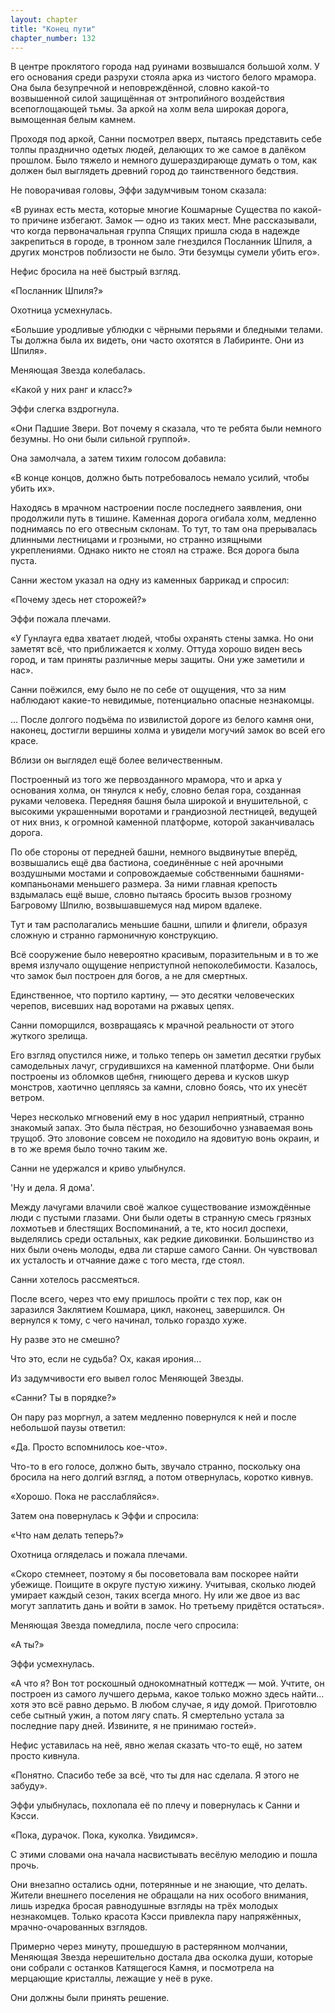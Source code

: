 ```yaml
---
layout: chapter
title: "Конец пути"
chapter_number: 132
---
```


В центре проклятого города над руинами возвышался большой холм. У его основания среди разрухи стояла арка из чистого белого мрамора. Она была безупречной и неповреждённой, словно какой-то возвышенной силой защищённая от энтропийного воздействия всепоглощающей тьмы. За аркой на холм вела широкая дорога, вымощенная белым камнем.

Проходя под аркой, Санни посмотрел вверх, пытаясь представить себе толпы празднично одетых людей, делающих то же самое в далёком прошлом. Было тяжело и немного душераздирающе думать о том, как должен был выглядеть древний город до таинственного бедствия.

Не поворачивая головы, Эффи задумчивым тоном сказала:

«В руинах есть места, которые многие Кошмарные Существа по какой-то причине избегают. Замок — одно из таких мест. Мне рассказывали, что когда первоначальная группа Спящих пришла сюда в надежде закрепиться в городе, в тронном зале гнездился Посланник Шпиля, а других монстров поблизости не было. Эти безумцы сумели убить его».

Нефис бросила на неё быстрый взгляд.

«Посланник Шпиля?»

Охотница усмехнулась.

«Большие уродливые ублюдки с чёрными перьями и бледными телами. Ты должна была их видеть, они часто охотятся в Лабиринте. Они из Шпиля».

Меняющая Звезда колебалась.

«Какой у них ранг и класс?»

Эффи слегка вздрогнула.

«Они Падшие Звери. Вот почему я сказала, что те ребята были немного безумны. Но они были сильной группой».

Она замолчала, а затем тихим голосом добавила:

«В конце концов, должно быть потребовалось немало усилий, чтобы убить их».

Находясь в мрачном настроении после последнего заявления, они продолжили путь в тишине. Каменная дорога огибала холм, медленно поднимаясь по его отвесным склонам. То тут, то там она прерывалась длинными лестницами и грозными, но странно изящными укреплениями. Однако никто не стоял на страже. Вся дорога была пуста.

Санни жестом указал на одну из каменных баррикад и спросил:

«Почему здесь нет сторожей?»

Эффи пожала плечами.

«У Гунлауга едва хватает людей, чтобы охранять стены замка. Но они заметят всё, что приближается к холму. Оттуда хорошо виден весь город, и там приняты различные меры защиты. Они уже заметили и нас».

Санни поёжился, ему было не по себе от ощущения, что за ним наблюдают какие-то невидимые, потенциально опасные незнакомцы.

... После долгого подъёма по извилистой дороге из белого камня они, наконец, достигли вершины холма и увидели могучий замок во всей его красе.

Вблизи он выглядел ещё более величественным.

Построенный из того же первозданного мрамора, что и арка у основания холма, он тянулся к небу, словно белая гора, созданная руками человека. Передняя башня была широкой и внушительной, с высокими украшенными воротами и грандиозной лестницей, ведущей от них вниз, к огромной каменной платформе, которой заканчивалась дорога.

По обе стороны от передней башни, немного выдвинутые вперёд, возвышались ещё два бастиона, соединённые с ней арочными воздушными мостами и сопровождаемые собственными башнями-компаньонами меньшего размера. За ними главная крепость вздымалась ещё выше, словно пытаясь бросить вызов грозному Багровому Шпилю, возвышавшемуся над миром вдалеке.

Тут и там располагались меньшие башни, шпили и флигели, образуя сложную и странно гармоничную конструкцию.

Всё сооружение было невероятно красивым, поразительным и в то же время излучало ощущение неприступной непоколебимости. Казалось, что замок был построен для богов, а не для смертных.

Единственное, что портило картину, — это десятки человеческих черепов, висевших над воротами на ржавых цепях.

Санни поморщился, возвращаясь к мрачной реальности от этого жуткого зрелища.

Его взгляд опустился ниже, и только теперь он заметил десятки грубых самодельных лачуг, сгрудившихся на каменной платформе. Они были построены из обломков щебня, гниющего дерева и кусков шкур монстров, хаотично цепляясь за камни, словно боясь, что их унесёт ветром.

Через несколько мгновений ему в нос ударил неприятный, странно знакомый запах. Это была пёстрая, но безошибочно узнаваемая вонь трущоб. Это зловоние совсем не походило на ядовитую вонь окраин, и в то же время было точно таким же.

Санни не удержался и криво улыбнулся.

'Ну и дела. Я дома'.

Между лачугами влачили своё жалкое существование измождённые люди с пустыми глазами. Они были одеты в странную смесь грязных лохмотьев и блестящих Воспоминаний, а те, кто носил доспехи, выделялись среди остальных, как редкие диковинки. Большинство из них были очень молоды, едва ли старше самого Санни. Он чувствовал их усталость и отчаяние даже с того места, где стоял.

Санни хотелось рассмеяться.

После всего, через что ему пришлось пройти с тех пор, как он заразился Заклятием Кошмара, цикл, наконец, завершился. Он вернулся к тому, с чего начинал, только гораздо хуже.

Ну разве это не смешно?

Что это, если не судьба? Ох, какая ирония...

Из задумчивости его вывел голос Меняющей Звезды.

«Санни? Ты в порядке?»

Он пару раз моргнул, а затем медленно повернулся к ней и после небольшой паузы ответил:

«Да. Просто вспомнилось кое-что».

Что-то в его голосе, должно быть, звучало странно, поскольку она бросила на него долгий взгляд, а потом отвернулась, коротко кивнув.

«Хорошо. Пока не расслабляйся».

Затем она повернулась к Эффи и спросила:

«Что нам делать теперь?»

Охотница огляделась и пожала плечами.

«Скоро стемнеет, поэтому я бы посоветовала вам поскорее найти убежище. Поищите в округе пустую хижину. Учитывая, сколько людей умирает каждый сезон, таких всегда много. Ну или же двое из вас могут заплатить дань и войти в замок. Но третьему придётся остаться».

Меняющая Звезда помедлила, после чего спросила:

«А ты?»

Эффи усмехнулась.

«А что я? Вон тот роскошный однокомнатный коттедж — мой. Учтите, он построен из самого лучшего дерьма, какое только можно здесь найти... хотя это всё равно дерьмо. В любом случае, я иду домой. Приготовлю себе сытный ужин, а потом лягу спать. Я смертельно устала за последние пару дней. Извините, я не принимаю гостей».

Нефис уставилась на неё, явно желая сказать что-то ещё, но затем просто кивнула.

«Понятно. Спасибо тебе за всё, что ты для нас сделала. Я этого не забуду».

Эффи улыбнулась, похлопала её по плечу и повернулась к Санни и Кэсси.

«Пока, дурачок. Пока, куколка. Увидимся».

С этими словами она начала насвистывать весёлую мелодию и пошла прочь.

Они внезапно остались одни, потерянные и не знающие, что делать. Жители внешнего поселения не обращали на них особого внимания, лишь изредка бросая равнодушные взгляды на трёх молодых незнакомцев. Только красота Кэсси привлекла пару напряжённых, мрачно-очарованных взглядов.

Примерно через минуту, прошедшую в растерянном молчании, Меняющая Звезда нерешительно достала два осколка души, которые они собрали с останков Катящегося Камня, и посмотрела на мерцающие кристаллы, лежащие у неё в руке.

Они должны были принять решение.